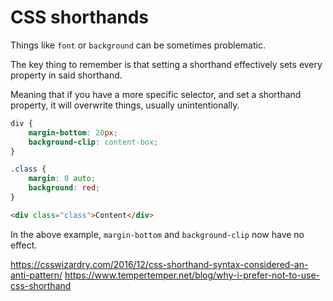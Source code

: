# CSS shorthands

Things like `font` or `background` can be sometimes problematic.

The key thing to remember is that setting a shorthand effectively sets every property in said shorthand.

Meaning that if you have a more specific selector, and set a shorthand property, it will overwrite things, usually unintentionally.

```css
div {
	margin-bottom: 20px;
	background-clip: content-box;
}

.class {
	margin: 0 auto;
	background: red;
}
```
```html
<div class="class">Content</div>
```
In the above example, `margin-bottom` and `background-clip` now have no effect.

https://csswizardry.com/2016/12/css-shorthand-syntax-considered-an-anti-pattern/
https://www.tempertemper.net/blog/why-i-prefer-not-to-use-css-shorthand